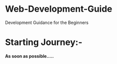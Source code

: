 # Web-Development-Guide
Development Guidance for the Beginners

# Starting Journey:-
#### As soon as possible.....

